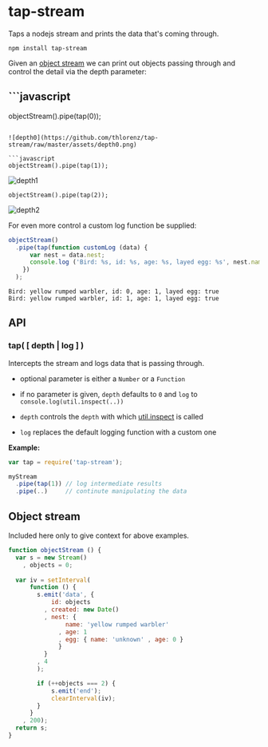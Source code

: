 # tap-stream

Taps a nodejs stream and prints the data that's coming through.

    npm install tap-stream

Given an [object stream](#object-stream) we can print out objects passing through and control the detail via the
depth parameter:

## ```javascript
objectStream().pipe(tap(0));
```

![depth0](https://github.com/thlorenz/tap-stream/raw/master/assets/depth0.png)

```javascript
objectStream().pipe(tap(1));
```

![depth1](https://github.com/thlorenz/tap-stream/raw/master/assets/depth1.png)

```
objectStream().pipe(tap(2));
```

![depth2](https://github.com/thlorenz/tap-stream/raw/master/assets/depth2.png)

For even more control a custom log function be supplied:

```javascript
objectStream()
  .pipe(tap(function customLog (data) {
      var nest = data.nest;
      console.log ('Bird: %s, id: %s, age: %s, layed egg: %s', nest.name, data.id, nest.age, nest.egg !== undefined);
    })
  );
```

```text
Bird: yellow rumped warbler, id: 0, age: 1, layed egg: true
Bird: yellow rumped warbler, id: 1, age: 1, layed egg: true
```

## API

### tap( [ depth | log ] )

Intercepts the stream and logs data that is passing through.

- optional parameter is either a `Number` or a `Function`
- if no parameter is given, `depth` defaults to `0` and `log` to `console.log(util.inspect(..))`

- `depth` controls the `depth` with which
  [util.inspect](http://nodejs.org/api/util.html#util_util_inspect_object_showhidden_depth_colors) is called
- `log` replaces the default logging function with a custom one

**Example:**

```javascript
var tap = require('tap-stream');

myStream
  .pipe(tap(1)) // log intermediate results
  .pipe(..)     // continute manipulating the data
```

## Object stream

Included here only to give context for above examples.

```javascript
function objectStream () {
  var s = new Stream()
    , objects = 0;
 
  var iv = setInterval(
      function () {
        s.emit('data', { 
            id: objects
          , created: new Date()
          , nest: { 
                name: 'yellow rumped warbler'
              , age: 1
              , egg: { name: 'unknown' , age: 0 }
              } 
          }
        , 4
        );

        if (++objects === 2) {
            s.emit('end');
            clearInterval(iv);
        }
      }
    , 200);
  return s;
}
```
